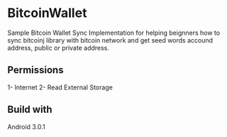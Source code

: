 # BitcoinWallet
Sample Bitcoin Wallet Sync Implementation for helping beignners how to sync bitcoinj library with bitcoin network and get
seed words accound address, public or private address.

## Permissions
1- Internet
2- Read External Storage

## Build with
Android 3.0.1
